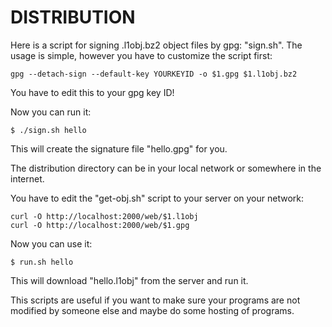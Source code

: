 DISTRIBUTION
============
Here is a script for signing .l1obj.bz2 object files by gpg: "sign.sh".
The usage is simple, however you have to customize the script first:

```
gpg --detach-sign --default-key YOURKEYID -o $1.gpg $1.l1obj.bz2
```

You have to edit this to your gpg key ID!

Now you can run it:

```
$ ./sign.sh hello
```

This will create the signature file "hello.gpg" for you.

The distribution directory can be in your local network or somewhere in the internet.

You have to edit the "get-obj.sh" script to your server on your network:

```
curl -O http://localhost:2000/web/$1.l1obj
curl -O http://localhost:2000/web/$1.gpg
```

Now you can use it:

```
$ run.sh hello
```

This will download "hello.l1obj" from the server and run it.

This scripts are useful if you want to make sure your programs are not modified by someone else and maybe do some hosting of programs.
